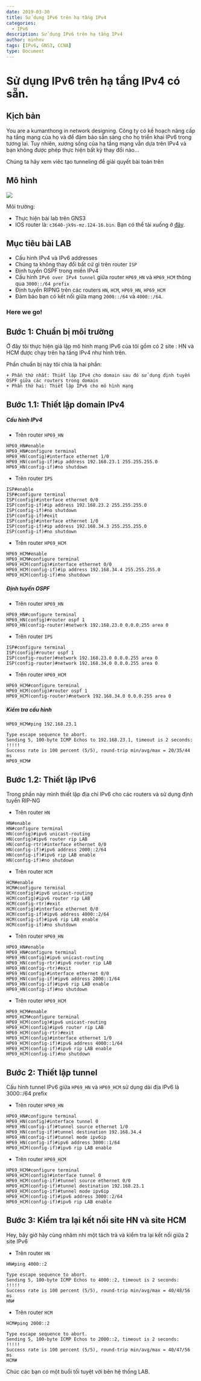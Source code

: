 ```yaml
---
date: 2019-03-30
title: Sử dụng IPv6 trên hạ tầng IPv4
categories:
  - IPv6
description: Sử dụng IPv6 trên hạ tầng IPv4
author: minhnv
tags: [IPv6, GNS3, CCNA]
type: Document
---
```



# Sử dụng IPv6 trên hạ tầng IPv4 có sẵn.

## Kịch bản

You are a kumanthong in network designing. Công ty có kế hoạch nâng cấp hạ tầng mạng của họ và để đảm bảo sẵn sàng cho họ triển khai IPv6 trong tương lai. Tuy nhiên, xương sống của hạ tầng mạng vẫn dựa trên IPv4 và bạn không được phép thực hiện bất kỳ thay đổi nào...

Chúng ta hãy xem viêc tạo tunneling để giải quyết bài toán trên

## Mô hình 

<img src='https://i.imgur.com/YFoFF5L.png'>

Môi trường: 

- Thực hiện bài lab trên GNS3
- IOS router là: `c3640-jk9s-mz.124-16.bin`. Bạn có thể tải xuống ở <a href="https://doc.lagout.org/network/Cisco/IOS%20Collection/c3640/c3640-jk9s-mz.124-16.bin" target="_blank">đây</a>.

## Mục tiêu bài LAB 

- Cấu hình IPv4 và IPv6 addresses
- Chúng ta không thay đổi bất cứ gì trên router `ISP`
- Định tuyến OSPF trong miền IPv4
- Cấu hình `IPv6 over IPv4 tunnel` giữa router `HP69_HN` và `HP69_HCM` thông qua `3000::/64 prefix`
- Định tuyến RIPNG trên các routers `HN`, `HCM`, `HP69_HN`, `HP69_HCM`
- Đảm bảo bạn có kết nối giữa mạng `2000::/64` và `4000::/64`.

### Here we go!

## Bước 1: Chuẩn bị môi trường

Ở đây tôi thực hiện giả lập mô hình mạng IPv6 của tôi gồm có 2 site : HN và HCM được chạy trên hạ tầng IPv4 như hình trên. 

Phần chuẩn bị này tôi chia là hai phần:

    + Phần thứ nhất: Thiết lập IPv4 cho domain sau đó sử dụng định tuyến OSPF giữa các routers trong domain 
    + Phần thứ hai: Thiết lập IPv6 cho mô hình mạng 

## Bước 1.1: Thiết lập domain IPv4 

##### Cấu hình IPv4

- Trên router `HP69_HN`

```
HP69_HN#enable 
HP69_HN#configure terminal 
HP69_HN(config)#interface ethernet 1/0
HP69_HN(config-if)#ip address 192.168.23.1 255.255.255.0
HP69_HN(config-if)#no shutdown 
```

- Trên router `IPS`

```
ISP#enable
ISP#configure terminal 
ISP(config)#interface ethernet 0/0
ISP(config-if)#ip address 192.168.23.2 255.255.255.0
ISP(config-if)#no shutdown
ISP(config-if)#exit
ISP(config)#interface ethernet 1/0
ISP(config-if)#ip address 192.168.34.3 255.255.255.0
ISP(config-if)#no shutdown 
```

- Trên router `HP69_HCM`

```
HP69_HCM#enable 
HP69_HCM#configure terminal 
HP69_HCM(config)#interface ethernet 0/0
HP69_HCM(config-if)#ip address 192.168.34.4 255.255.255.0
HP69_HCM(config-if)#no shutdown 
```

##### Định tuyến OSPF

- Trên router `HP69_HN`

```
HP69_HN#configure terminal 
HP69_HN(config)#router ospf 1
HP69_HN(config-router)#network 192.168.23.0 0.0.0.255 area 0
```

- Trên router `IPS`

```
ISP#configure terminal 
ISP(config)#router ospf 1
ISP(config-router)#network 192.168.23.0 0.0.0.255 area 0
ISP(config-router)#network 192.168.34.0 0.0.0.255 area 0
```

- Trên router `HP69_HCM`

```
HP69_HCM#configure terminal 
HP69_HCM(config)#router ospf 1
HP69_HCM(config-router)#network 192.168.34.0 0.0.0.255 area 0
```

##### Kiểm tra cấu hình

```
HP69_HCM#ping 192.168.23.1

Type escape sequence to abort.
Sending 5, 100-byte ICMP Echos to 192.168.23.1, timeout is 2 seconds:
!!!!!
Success rate is 100 percent (5/5), round-trip min/avg/max = 20/35/44 ms
HP69_HCM#
```

## Bước 1.2: Thiết lập IPv6

Trong phần này mình thiết lập địa chỉ IPv6 cho các routers và sử dụng định tuyến RIP-NG 

- Trên router `HN`

```
HN#enable
HN#configure terminal 
HN(config)#ipv6 unicast-routing 
HN(config)#ipv6 router rip LAB
HN(config-rtr)#interface ethernet 0/0
HN(config-if)#ipv6 address 2000::2/64
HN(config-if)#ipv6 rip LAB enable
HN(config-if)#no shutdown
```

- Trên router `HCM`

```
HCM#enable
HCM#configure terminal 
HCM(config)#ipv6 unicast-routing 
HCM(config)#ipv6 router rip LAB
HCM(config-rtr)#exit 
HCM(config)#interface ethernet 0/0
HCM(config-if)#ipv6 address 4000::2/64
HCM(config-if)#ipv6 rip LAB enable 
HCM(config-if)#no shutdown
```

- Trên router `HP69_HN`

```
HP69_HN#enable 
HP69_HN#configure terminal 
HP69_HN(config)#ipv6 unicast-routing 
HP69_HN(config-rtr)#ipv6 router rip LAB
HP69_HN(config-rtr)#exit 
HP69_HN(config)#interface ethernet 0/0
HP69_HN(config-if)#ipv6 address 2000::1/64
HP69_HN(config-if)#ipv6 rip LAB enable 
HP69_HN(config-if)#no shutdown
```


- Trên router `HP69_HCM`

```
HP69_HCM#enable 
HP69_HCM#configure terminal 
HP69_HCM(config)#ipv6 unicast-routing 
HP69_HCM(config)#ipv6 router rip LAB
HP69_HCM(config-rtr)#exit 
HP69_HCM(config)#interface ethernet 1/0
HP69_HCM(config-if)#ipv6 address 4000::1/64
HP69_HCM(config-if)#ipv6 rip LAB enable 
HP69_HCM(config-if)#no shutdown
```

## Bước 2: Thiết lập tunnel 

Cấu hình tunnel IPv6 giữa `HP69_HN` và `HP69_HCM` sử dụng dải địa IPv6 là 3000::/64 prefix

- Trên router `HP69_HN`

```
HP69_HN#configure terminal 
HP69_HN(config)#interface tunnel 0
HP69_HN(config-if)#tunnel source ethernet 1/0
HP69_HN(config-if)#tunnel destination 192.168.34.4
HP69_HN(config-if)#tunnel mode ipv6ip 
HP69_HN(config-if)#ipv6 address 3000::1/64
HP69_HCM(config-if)#ipv6 rip LAB enable 
```

- Trên router `HP69_HCM`

```
HP69_HCM#configure terminal 
HP69_HCM(config)#interface tunnel 0
HP69_HCM(config-if)#tunnel source ethernet 0/0
HP69_HCM(config-if)#tunnel destination 192.168.23.1
HP69_HCM(config-if)#tunnel mode ipv6ip 
HP69_HCM(config-if)#ipv6 address 3000::2/64
HP69_HCM(config-if)#ipv6 rip LAB enable 
```

## Bước 3: Kiểm tra lại kết nối site HN và site HCM

Hey, bây giờ hãy cùng nhâm nhi một tách trà và kiểm tra lại kết nối giữa 2 site IPv6

- Trên router `HN`

```
HN#ping 4000::2

Type escape sequence to abort.
Sending 5, 100-byte ICMP Echos to 4000::2, timeout is 2 seconds:
!!!!!
Success rate is 100 percent (5/5), round-trip min/avg/max = 40/48/56 ms
HN#
```

- Trên router `HCM`


```
HCM#ping 2000::2

Type escape sequence to abort.
Sending 5, 100-byte ICMP Echos to 2000::2, timeout is 2 seconds:
!!!!!
Success rate is 100 percent (5/5), round-trip min/avg/max = 40/47/56 ms
HCM#
```

Chúc các bạn có một buổi tối tuyệt vời bên hệ thống LAB. 
